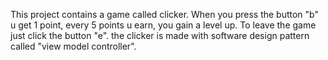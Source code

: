 This project contains a game called clicker.
When you press the button "b" u  get 1 point, every 5 points u earn, you gain a level up.
To leave the game just click the button "e".
the clicker is made with software design pattern called "view model controller".
